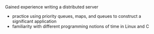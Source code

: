 Gained experience writing a distributed server 
- practice using priority queues, maps, and queues to construct a significant application 
- familiarity with different programming notions of time in Linux and C
